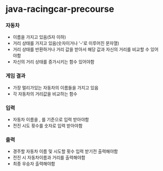 # java-racingcar-precourse

### 자동차
- 이름을 가지고 있음(5자 이하)
- 거리 상태를 가지고 있음(숫자이거나 '-'로 이루어진 문자열)
- 거리 상태를 반환하거나 거리 값을 받아서 해당 값과 자신의 거리를 비교할 수 있어야함
- 자신의 거리 상태를 증가시키는 함수 있어야함

### 게임 결과
- 가장 멀리가있는 자동차의 이름들을 가지고 있음
- 각 자동차의 거리값을 비교하는 함수

### 입력
- 자동차 이름을 , 를 기준으로 입력 받아야함
- 전진 시도 횟수를 숫자로 입력 받아야함

### 출력
- 경주할 자동차 이름 및 시도할 횟수 입력 받기전 출력해야함
- 전진 시 자동차이름과 거리를 출력해야함
- 최종 우승자 출력해야함